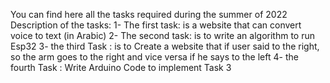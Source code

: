 You can find here all the tasks required during the summer of 2022
Description of the tasks:
  1- The first task:  is a website that can convert voice to text (in Arabic)
  2- The second task: is to write an algorithm to run Esp32
  3- the third Task : is to Create a website that if user said to the right, so the arm goes to the right and vice versa if he says to the left
  4- the fourth Task : Write Arduino Code to implement Task 3
